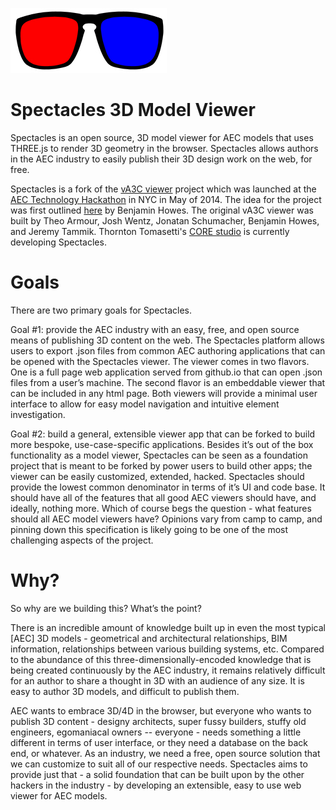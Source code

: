 ![Spectacles Logo](/docs/SPECTACLES_LOGO_250.jpg)

Spectacles 3D Model Viewer
======
Spectacles is an open source, 3D model viewer for AEC models that uses THREE.js to render 3D geometry in the browser. Spectacles allows authors in the AEC industry to easily publish their 3D design work on the web, for free.  

Spectacles is a fork of the [vA3C viewer](http://va3c.github.io/) project which was launched at the [AEC Technology Hackathon](http://core.thorntontomasetti.com/aec-technology-symposium-2014/aec-technology-symposium-2014-hackathon/) in NYC in May of 2014.  The idea for the project was first outlined [here](https://www.hackerleague.org/hackathons/aec-technology-hackathon-2014/hacks/three-dot-js-aec-viewer-model-exporters) by Benjamin Howes.  The original vA3C viewer was built by Theo Armour, Josh Wentz, Jonatan Schumacher, Benjamin Howes, and Jeremy Tammik.  Thornton Tomasetti's [CORE studio](http://tt-acm.github.io/Spectacles.WebViewer/) is currently developing Spectacles.

Goals
======

There are two primary goals for Spectacles.

Goal #1: provide the AEC industry with an easy, free, and open source means of publishing 3D content on the web. The Spectacles platform allows users to export .json files from common AEC authoring applications that can be opened with the Spectacles viewer. The viewer comes in two flavors. One is a full page web application served from github.io that can open .json files from a user’s machine. The second flavor is an embeddable viewer that can be included in any html page. Both viewers will provide a minimal user interface to allow for easy model navigation and intuitive element investigation.

Goal #2: build a general, extensible viewer app that can be forked to build more bespoke, use-case-specific applications. Besides it’s out of the box functionality as a model viewer, Spectacles can be seen as a foundation project that is meant to be forked by power users to build other apps; the viewer can be easily customized, extended, hacked. Spectacles should provide the lowest common denominator in terms of it’s UI and code base. It should have all of the features that all good AEC viewers should have, and ideally, nothing more. Which of course begs the question - what features should all AEC model viewers have? Opinions vary from camp to camp, and pinning down this specification is likely going to be one of the most challenging aspects of the project.


Why?
======

So why are we building this? What’s the point?

There is an incredible amount of knowledge built up in even the most typical [AEC] 3D models - geometrical and architectural relationships, BIM information, relationships between various building systems, etc. Compared to the abundance of this three-dimensionally-encoded knowledge that is being created continuously by the AEC industry, it remains relatively difficult for an author to share a thought in 3D with an audience of any size. It is easy to author 3D models, and difficult to publish them.

AEC wants to embrace 3D/4D in the browser, but everyone who wants to publish 3D content - designy architects, super fussy builders, stuffy old engineers, egomaniacal owners -- everyone - needs something a little different in terms of user interface, or they need a database on the back end, or whatever. As an industry, we need a free, open source solution that we can customize to suit all of our respective needs. Spectacles aims to provide just that - a solid foundation that can be built upon by the other hackers in the industry - by developing an extensible, easy to use web viewer for AEC models.



